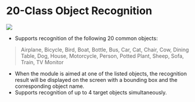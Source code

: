 # 20-Class Object Recognition
![](https://cdn.nlark.com/yuque/0/2025/png/50993674/1754018117578-e9ee4217-97fd-4ffd-b2db-5cc0c3660b3a.png)

+ Supports recognition of the following 20 common objects:

> Airplane, Bicycle, Bird, Boat, Bottle, Bus, Car, Cat, Chair, Cow, Dining Table, Dog, House, Motorcycle, Person, Potted Plant, Sheep, Sofa, Train, TV Monitor
>

+ When the module is aimed at one of the listed objects, the recognition result will be displayed on the screen with a bounding box and the corresponding object name.
+ Supports recognition of up to 4 target objects simultaneously.

